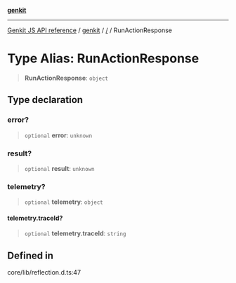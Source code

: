 [**genkit**](../README.md)

***

[Genkit JS API reference](../../README.md) / [genkit](../README.md) / [/](../README.md) / RunActionResponse

# Type Alias: RunActionResponse

> **RunActionResponse**: `object`

## Type declaration

### error?

> `optional` **error**: `unknown`

### result?

> `optional` **result**: `unknown`

### telemetry?

> `optional` **telemetry**: `object`

#### telemetry.traceId?

> `optional` **telemetry.traceId**: `string`

## Defined in

core/lib/reflection.d.ts:47
